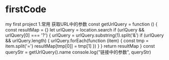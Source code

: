 # firstCode
my first project
1.常用
获取URL中的参数
const getUrlQuery = function () {
    const resultMap = {}
    let urlQuery = location.search
    if (urlQuery && urlQuery[0] === '?') {
      urlQuery = urlQuery.substring(1).split('&')
      if (urlQuery && urlQuery.length) {
        urlQuery.forEach(function (item) {
          const tmp = item.split('=')
          resultMap[tmp[0]] = tmp[1]
        })
      }
    }
    return resultMap
  }
  const queryStr = getUrlQuery().name
  console.log("链接中的参数", queryStr)
